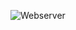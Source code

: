 ![Webserver](https://github.com/emohamedd/webserver/assets/102475281/59b440fc-b431-42db-b4b1-acfec10184d8)
